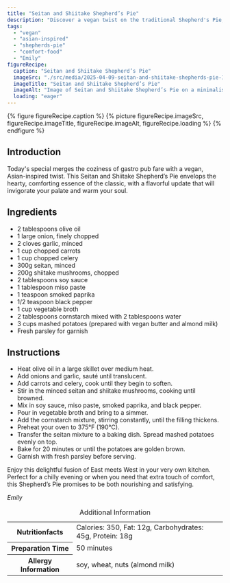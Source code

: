 ```yaml
---
title: "Seitan and Shiitake Shepherd’s Pie"
description: "Discover a vegan twist on the traditional Shepherd's Pie, blending seitan, shiitake, and Asian flavors for a cozy gastro pub fare experience."
tags:
  - "vegan"
  - "asian-inspired"
  - "shepherds-pie"
  - "comfort-food"
  - "Emily"
figureRecipe: 
  caption: "Seitan and Shiitake Shepherd’s Pie"
  imageSrc: "./src/media/2025-04-09-seitan-and-shiitake-shepherds-pie-1351.png"
  imageTitle: "Seitan and Shiitake Shepherd’s Pie"
  imageAlt: "Image of Seitan and Shiitake Shepherd’s Pie on a minimalist table, featuring golden-brown mashed potatoes, simple white cloth, parsley, and warm lighting."
  loading: "eager"
---
```


{% figure figureRecipe.caption %}
{% picture figureRecipe.imageSrc, figureRecipe.imageTitle, figureRecipe.imageAlt, figureRecipe.loading %}
{% endfigure %}

## Introduction

Today's special merges the coziness of gastro pub fare with a vegan, Asian-inspired twist. This Seitan and Shiitake Shepherd’s Pie envelops the hearty, comforting essence of the classic, with a flavorful update that will invigorate your palate and warm your soul.

## Ingredients

- 2 tablespoons olive oil
- 1 large onion, finely chopped
- 2 cloves garlic, minced
- 1 cup chopped carrots
- 1 cup chopped celery
- 300g seitan, minced
- 200g shiitake mushrooms, chopped
- 2 tablespoons soy sauce
- 1 tablespoon miso paste
- 1 teaspoon smoked paprika
- 1/2 teaspoon black pepper
- 1 cup vegetable broth
- 2 tablespoons cornstarch mixed with 2 tablespoons water
- 3 cups mashed potatoes (prepared with vegan butter and almond milk)
- Fresh parsley for garnish

## Instructions

- Heat olive oil in a large skillet over medium heat.
- Add onions and garlic, sauté until translucent.
- Add carrots and celery, cook until they begin to soften.
- Stir in the minced seitan and shiitake mushrooms, cooking until browned.
- Mix in soy sauce, miso paste, smoked paprika, and black pepper.
- Pour in vegetable broth and bring to a simmer.
- Add the cornstarch mixture, stirring constantly, until the filling thickens.
- Preheat your oven to 375°F (190°C).
- Transfer the seitan mixture to a baking dish. Spread mashed potatoes evenly on top.
- Bake for 20 minutes or until the potatoes are golden brown.
- Garnish with fresh parsley before serving.

Enjoy this delightful fusion of East meets West in your very own kitchen. Perfect for a chilly evening or when you need that extra touch of comfort, this Shepherd’s Pie promises to be both nourishing and satisfying.

*Emily*

<table><caption class='sr-only'>Additional Information</caption><tr><th>Nutritionfacts</th><td>Calories: 350, Fat: 12g, Carbohydrates: 45g, Protein: 18g&nbsp;</td></tr><tr><th>Preparation Time</th><td>50 minutes&nbsp;</td></tr><tr><th>Allergy Information</th><td>soy, wheat, nuts (almond milk)&nbsp;</td></tr></table>

